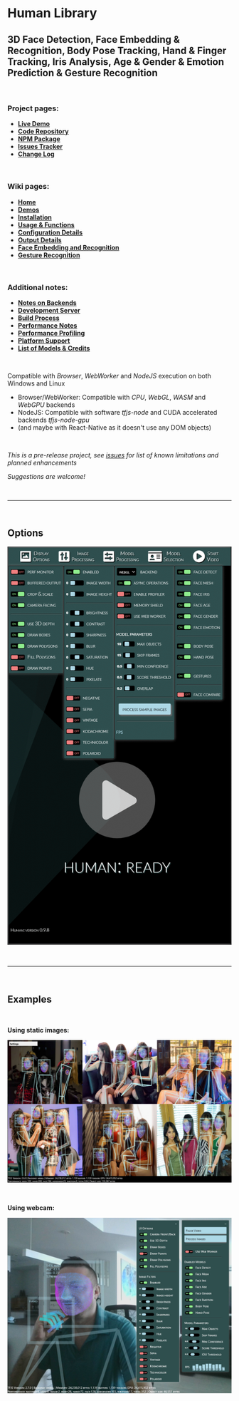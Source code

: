 # Human Library

## 3D Face Detection, Face Embedding & Recognition, Body Pose Tracking, Hand & Finger Tracking, Iris Analysis, Age & Gender & Emotion Prediction & Gesture Recognition

<br>

### Project pages:

- [**Live Demo**](https://vladmandic.github.io/human/demo/index.html)
- [**Code Repository**](https://github.com/vladmandic/human)
- [**NPM Package**](https://www.npmjs.com/package/@vladmandic/human)
- [**Issues Tracker**](https://github.com/vladmandic/human/issues)
- [**Change Log**](https://github.com/vladmandic/human/wiki/Change-Log)

<br>

### Wiki pages:

- [**Home**](https://github.com/vladmandic/human/wiki)
- [**Demos**](https://github.com/vladmandic/human/wiki/Demos)
- [**Installation**](https://github.com/vladmandic/human/wiki/Install)
- [**Usage & Functions**](https://github.com/vladmandic/human/wiki/Usage)
- [**Configuration Details**](https://github.com/vladmandic/human/wiki/Configuration)
- [**Output Details**](https://github.com/vladmandic/human/wiki/Outputs)
- [**Face Embedding and Recognition**](https://github.com/vladmandic/human/wiki/Embedding)
- [**Gesture Recognition**](https://github.com/vladmandic/human/wiki/Gesture)

<br>

### Additional notes:

- [**Notes on Backends**](https://github.com/vladmandic/human/wiki/Backends)
- [**Development Server**](https://github.com/vladmandic/human/wiki/Development-Server)
- [**Build Process**](https://github.com/vladmandic/human/wiki/Build-Process)
- [**Performance Notes**](https://github.com/vladmandic/human/wiki/Performance)
- [**Performance Profiling**](https://github.com/vladmandic/human/wiki/Profiling)
- [**Platform Support**](https://github.com/vladmandic/human/wiki/Platforms)
- [**List of Models & Credits**](https://github.com/vladmandic/human/wiki/Models)

<br>

Compatible with *Browser*, *WebWorker* and *NodeJS* execution on both Windows and Linux    
- Browser/WebWorker: Compatible with *CPU*, *WebGL*, *WASM* and *WebGPU* backends  
- NodeJS: Compatible with software *tfjs-node* and CUDA accelerated backends *tfjs-node-gpu*  
- (and maybe with React-Native as it doesn't use any DOM objects)  

<br>

*This is a pre-release project, see [issues](https://github.com/vladmandic/human/issues) for list of known limitations and planned enhancements*  

*Suggestions are welcome!*  

<br>
<hr>  
<br>

## Options ##

![Options visible in demo](assets/screenshot-menu.png)

<br>
<hr>  
<br>

## Examples

<br>

**Using static images:**  

![Example Using Image](assets/screenshot1.jpg)

<br>

**Using webcam:**  

![Example Using WebCam](assets/screenshot2.jpg)

